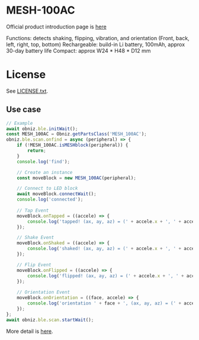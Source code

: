 # MESH-100AC
Official product introduction page is [here](https://shop.meshprj.com/products/move)

Functions: detects shaking, flipping, vibration, and orientation (Front, back, left, right, top, bottom)
Rechargeable: build-in Li battery, 100mAh, approx 30-day battery life
Compact: approx W24 * H48 * D12 mm

# License
See [LICENSE.txt]().

## Use case

```javascript
// Example
await obniz.ble.initWait();
const MESH_100AC = Obniz.getPartsClass('MESH_100AC');
obniz.ble.scan.onfind = async (peripheral) => {
    if (!MESH_100AC.isMESHblock(peripheral)) {
        return;
    }
    console.log('find');

    // Create an instance
    const moveBlock = new MESH_100AC(peripheral);

    // Connect to LED block
    await moveBlock.connectWait();
    console.log('connected');
    
    // Tap Event
    moveBlock.onTapped = ((accele) => {
        console.log('tapped! (ax, ay, az) = (' + accele.x + ', ' + accele.y + ',' + accele.z + ')');
    });

    // Shake Event
    moveBlock.onShaked = ((accele) => {
        console.log('shaked! (ax, ay, az) = (' + accele.x + ', ' + accele.y + ',' + accele.z + ')');
    });

    // Flip Event
    moveBlock.onFlipped = ((accele) => {
        console.log('flipped! (ax, ay, az) = (' + accele.x + ', ' + accele.y + ',' + accele.z + ')');
    });
    
    // Orientation Event
    moveBlock.onOrientation = ((face, accele) => {
        console.log('orientation ' + face + ', (ax, ay, az) = (' + accele.x + ', ' + accele.y + ',' + accele.z + ')');
    });
};
await obniz.ble.scan.startWait();

```

More detail is [here]().
